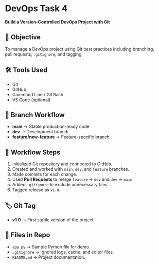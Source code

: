 # DevOps Task 4  
**Build a Version-Controlled DevOps Project with Git**

## 📌 Objective
To manage a DevOps project using Git best practices including branching, pull requests, `.gitignore`, and tagging.

## 🛠 Tools Used
- Git
- GitHub
- Command Line / Git Bash
- VS Code (optional)

## 📂 Branch Workflow
- **main** → Stable production-ready code
- **dev** → Development branch
- **feature/new-feature** → Feature-specific branch

## 🔄 Workflow Steps
1. Initialized Git repository and connected to GitHub.
2. Created and worked with `main`, `dev`, and `feature` branches.
3. Made commits for each change.
4. Used **Pull Requests** to merge `feature` → `dev` and `dev` → `main`.
5. Added `.gitignore` to exclude unnecessary files.
6. Tagged release as `v1.0`.

## 🏷 Git Tag
- **v1.0** → First stable version of the project.

## 📄 Files in Repo
- `app.py` → Sample Python file for demo.
- `.gitignore` → Ignored logs, cache, and editor files.
- `README.md` → Project documentation.